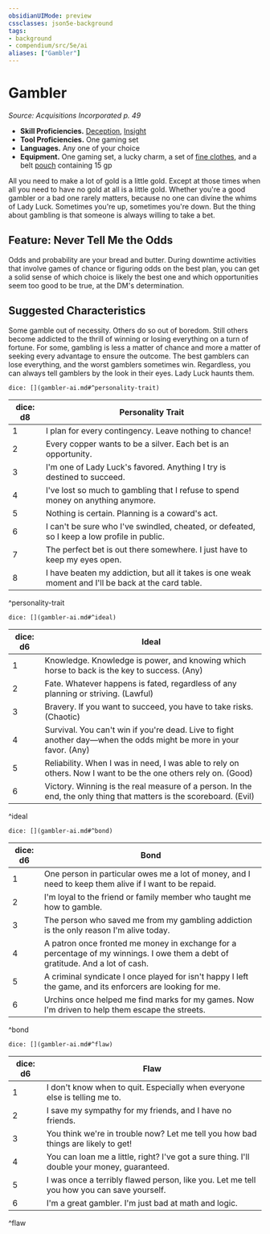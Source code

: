 ```yaml
---
obsidianUIMode: preview
cssclasses: json5e-background
tags:
- background
- compendium/src/5e/ai
aliases: ["Gambler"]
---
```

# Gambler
*Source: Acquisitions Incorporated p. 49*  

- **Skill Proficiencies.** [Deception](/Systems/5e/rules/skills.md#Deception), [Insight](/Systems/5e/rules/skills.md#Insight)  
- **Tool Proficiencies.** One gaming set  
- **Languages.** Any one of your choice  
- **Equipment.** One gaming set, a lucky charm, a set of [fine clothes](/Systems/5e/items/fine-clothes.md), and a belt [pouch](/Systems/5e/items/pouch.md) containing 15 gp  

All you need to make a lot of gold is a little gold. Except at those times when all you need to have no gold at all is a little gold. Whether you're a good gambler or a bad one rarely matters, because no one can divine the whims of Lady Luck. Sometimes you're up, sometimes you're down. But the thing about gambling is that someone is always willing to take a bet.

## Feature: Never Tell Me the Odds

Odds and probability are your bread and butter. During downtime activities that involve games of chance or figuring odds on the best plan, you can get a solid sense of which choice is likely the best one and which opportunities seem too good to be true, at the DM's determination.

## Suggested Characteristics

Some gamble out of necessity. Others do so out of boredom. Still others become addicted to the thrill of winning or losing everything on a turn of fortune. For some, gambling is less a matter of chance and more a matter of seeking every advantage to ensure the outcome. The best gamblers can lose everything, and the worst gamblers sometimes win. Regardless, you can always tell gamblers by the look in their eyes. Lady Luck haunts them.

`dice: [](gambler-ai.md#^personality-trait)`

| dice: d8 | Personality Trait |
|----------|-------------------|
| 1 | I plan for every contingency. Leave nothing to chance! |
| 2 | Every copper wants to be a silver. Each bet is an opportunity. |
| 3 | I'm one of Lady Luck's favored. Anything I try is destined to succeed. |
| 4 | I've lost so much to gambling that I refuse to spend money on anything anymore. |
| 5 | Nothing is certain. Planning is a coward's act. |
| 6 | I can't be sure who I've swindled, cheated, or defeated, so I keep a low profile in public. |
| 7 | The perfect bet is out there somewhere. I just have to keep my eyes open. |
| 8 | I have beaten my addiction, but all it takes is one weak moment and I'll be back at the card table. |
^personality-trait

`dice: [](gambler-ai.md#^ideal)`

| dice: d6 | Ideal |
|----------|-------|
| 1 | Knowledge. Knowledge is power, and knowing which horse to back is the key to success. (Any) |
| 2 | Fate. Whatever happens is fated, regardless of any planning or striving. (Lawful) |
| 3 | Bravery. If you want to succeed, you have to take risks. (Chaotic) |
| 4 | Survival. You can't win if you're dead. Live to fight another day—when the odds might be more in your favor. (Any) |
| 5 | Reliability. When I was in need, I was able to rely on others. Now I want to be the one others rely on. (Good) |
| 6 | Victory. Winning is the real measure of a person. In the end, the only thing that matters is the scoreboard. (Evil) |
^ideal

`dice: [](gambler-ai.md#^bond)`

| dice: d6 | Bond |
|----------|------|
| 1 | One person in particular owes me a lot of money, and I need to keep them alive if I want to be repaid. |
| 2 | I'm loyal to the friend or family member who taught me how to gamble. |
| 3 | The person who saved me from my gambling addiction is the only reason I'm alive today. |
| 4 | A patron once fronted me money in exchange for a percentage of my winnings. I owe them a debt of gratitude. And a lot of cash. |
| 5 | A criminal syndicate I once played for isn't happy I left the game, and its enforcers are looking for me. |
| 6 | Urchins once helped me find marks for my games. Now I'm driven to help them escape the streets. |
^bond

`dice: [](gambler-ai.md#^flaw)`

| dice: d6 | Flaw |
|----------|------|
| 1 | I don't know when to quit. Especially when everyone else is telling me to. |
| 2 | I save my sympathy for my friends, and I have no friends. |
| 3 | You think we're in trouble now? Let me tell you how bad things are likely to get! |
| 4 | You can loan me a little, right? I've got a sure thing. I'll double your money, guaranteed. |
| 5 | I was once a terribly flawed person, like you. Let me tell you how you can save yourself. |
| 6 | I'm a great gambler. I'm just bad at math and logic. |
^flaw